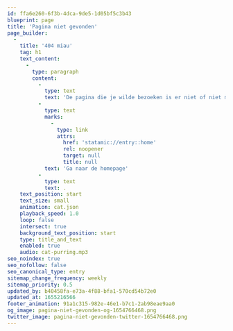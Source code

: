 ```yaml
---
id: ffa6e260-6f3b-4dca-9de5-1d05bf5c3b43
blueprint: page
title: 'Pagina niet gevonden'
page_builder:
  -
    title: '404 miau'
    tag: h1
    text_content:
      -
        type: paragraph
        content:
          -
            type: text
            text: 'De pagina die je wilde bezoeken is er niet of niet meer. '
          -
            type: text
            marks:
              -
                type: link
                attrs:
                  href: 'statamic://entry::home'
                  rel: noopener
                  target: null
                  title: null
            text: 'Ga naar de homepage'
          -
            type: text
            text: .
    text_position: start
    text_size: small
    animation: cat.json
    playback_speed: 1.0
    loop: false
    intersect: true
    background_text_position: start
    type: title_and_text
    enabled: true
    audio: cat-purring.mp3
seo_noindex: true
seo_nofollow: false
seo_canonical_type: entry
sitemap_change_frequency: weekly
sitemap_priority: 0.5
updated_by: b40458fa-e73a-4f88-bfa1-570cd54b72e0
updated_at: 1655216566
footer_animation: 91a1c315-982e-46e1-b7c1-2ab98eae9aa0
og_image: pagina-niet-gevonden-og-1654766468.png
twitter_image: pagina-niet-gevonden-twitter-1654766468.png
---
```

